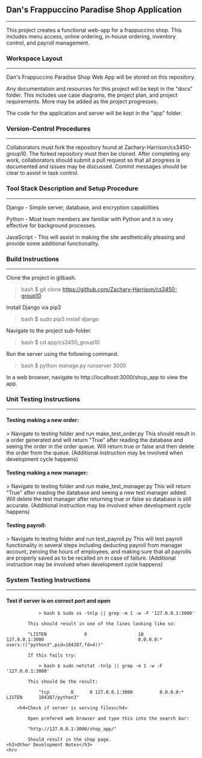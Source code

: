 <h2>Dan's Frappuccino Paradise Shop Application </h2>
<hr>
This project creates a functional web-app for a frappuccino shop.  This includes
menu access, online ordering, in-house ordering, inventory control,
and payroll management.
<h3>Workspace Layout</h3>
<hr>
Dan's Frappuccino Paradise Shop Web App will be stored on this repository.

Any documentation and resources for this project will be kept in the "docs" folder.
This includes use case diagrams, the project plan, and project requirements.  More may 
be added as the project progresses.

The code for the application and server will be kept in the "app" folder.
<br>
<h3>Version-Control Procedures</h3>
<hr>
Collaborators must fork the repository found at Zachary-Harrison/cs3450-group10.
The forked repository must then be cloned.  After completing any work, collaborators
should submit a pull request so that all progress is documented and issues may be discussed.
Commit messages should be clear to assist in task control.
<h3>Tool Stack Description and Setup Procedure</h3>
<hr>
Django - Simple server, database, and encryption capabilities

Python - Most team members are familiar with Python and it is very effective for background processes.

JavaScript - This will assist in making the site aesthetically pleasing and provide
some additional functionality.
<h3>Build Instructions</h3>
<hr>
Clone the project in gitbash.

> bash $ git clone https://github.com/Zachary-Harrison/cs3450-group10

Install Django via pip3

> bash $ sudo pip3 install django

Navigate to the project sub-folder. 

> bash $ cd app/cs3450_group10

Run the server using the following command.

> bash $ python manage.py runserver 3000

In a web browser, navigate to http://localhost:3000/shop_app to view the app.


<h3>Unit Testing Instructions</h3>
    <hr>
        <h4>Testing making a new order:</h4>
                > Navigate to testing folder and run make_test_order.py
                This should result in a order generated and will return "True" after reading the database and seeing the order in the order queue. Will return true or false and then delete the order from the queue.
                (Additional instruction may be involved when development cycle happens)
        <h4>Testing making a new manager:</h4>
                > Navigate to testing folder and run make_test_manager.py
                This will return "True" after reading the database and seeing a new test manager added. Will delete the test manager after returning true or false so database is still accurate.
                (Additional instruction may be involved when development cycle happens)
        <h4>Testing payroll:</h4>
                > Navigate to testing folder and run test_payroll.py
                This will test payroll functionality in several steps including deducting payroll from manager account, zeroing the hours of employees, and making sure that all payrolls are properly saved as to be recalled on in case of failure. 
                (Additional instruction may be involved when development cycle happens)

    

<h3>System Testing Instructions</h3>
    <hr>
        <h4>Test if server is on correct port and open</h4>

                > bash $ sudo ss -tnlp || grep -m 1 -w -F '127.0.0.1:3000'

            This should result in one of the lines looking like so:

            "LISTEN              0                   10                                    127.0.0.1:3000                                   0.0.0.0:*                  users:(("python3",pid=104387,fd=4))"

            If this fails try:

                > bash $ sudo netstat -tnlp || grep -m 1 -w -F '127.0.0.1:3000'

            This should be the result:

                "tcp        0      0 127.0.0.1:3000          0.0.0.0:*               LISTEN      104387/python3"

        <h4>Check if server is serving files</h4>

            Open prefered web browser and type this into the search bar:

            "http://127.0.0.1:3000/shop_app/"

            Should result in the shop page.
    <h3>Other Development Notes</h3>
    <hr>
